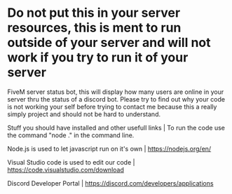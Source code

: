
 

# Do not put this in your server resources, this is ment to run outside of your server and will not work if you try to run it of your server

FiveM server status bot, this will display how many users are online in your server thru the status of a discord bot.
Please try to find out why your code is not working your self before trying to contact me because this a really simply project and should not be hard to understand.

Stuff you should have installed and other usefull links | To run the code use the command "node ." in the command line.

Node.js is used to let javascript run on it's own | https://nodejs.org/en/

Visual Studio code is used to edit our code | https://code.visualstudio.com/download

Discord Developer Portal | https://discord.com/developers/applications


